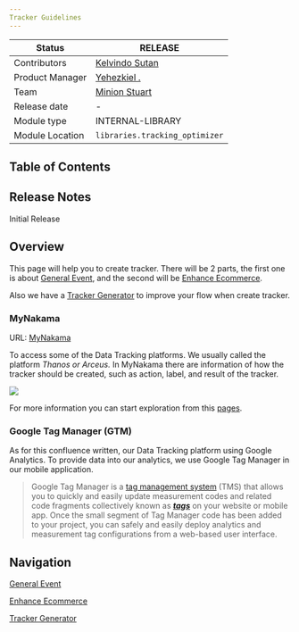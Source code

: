 ```yaml
---
Tracker Guidelines
---
```



| **Status** | <!--start status:GREEN-->RELEASE<!--end status--> |
| --- | --- |
| Contributors | [Kelvindo Sutan](https://tokopedia.atlassian.net/wiki/people/5ff2a8fe44065f013f93507c?ref=confluence)  |
| Product Manager | [Yehezkiel .](https://tokopedia.atlassian.net/wiki/people/5c94aa7a7792242c8613ad14?ref=confluence)  |
| Team | [Minion Stuart](https://tokopedia.atlassian.net/people/team/eeba862a-bd9d-472c-b901-415b15b1a37e) |
| Release date | - |
| Module type | <!--start status:PURPLE-->INTERNAL-LIBRARY<!--end status--> |
| Module Location | `libraries.tracking_optimizer` | `libraries.track` |

## Table of Contents

<!--toc-->

## Release Notes

<!--start expand:14 Dec 22-->
Initial Release
<!--end expand-->

## Overview

This page will help you to create tracker. There will be 2 parts, the first one is about [General Event](General%20Event.md), and the second will be [Enhance Ecommerce](Tracking%20Queue.md).

Also we have a [Tracker Generator](Tracker%20Generator.md) to improve your flow when create tracker.

### MyNakama

URL: [MyNakama](https://mynakama.tokopedia.com/)

To access some of the Data Tracking platforms. We usually called the platform *Thanos or Arceus.* In MyNakama there are information of how the tracker should be created, such as action, label, and result of the tracker.

![](http://docs-android.tokopedia.net/images/docs/libraries/tracker_guidelines_mynakama.png)

For more information you can start exploration from this [pages](https://tokopedia.atlassian.net/wiki/spaces/DT/pages/974030175).

### Google Tag Manager (GTM)

As for this confluence written, our Data Tracking platform using Google Analytics. To provide data into our analytics, we use Google Tag Manager in our mobile application.


> Google Tag Manager is a [tag management system](https://en.wikipedia.org/wiki/Tag_management_system) (TMS) that allows you to quickly and easily update measurement codes and related code fragments collectively known as [***tags***](https://support.google.com/tagmanager/answer/3281060) on your website or mobile app. Once the small segment of Tag Manager code has been added to your project, you can safely and easily deploy analytics and measurement tag configurations from a web-based user interface.
> 
> 

## Navigation

[General Event](General%20Event.md)

[Enhance Ecommerce](Tracking%20Queue.md)

[Tracker Generator](Tracker%20Generator.md)

